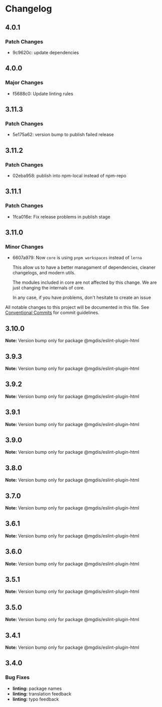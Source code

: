 # Changelog

## 4.0.1

### Patch Changes

- 9c9620c: update dependencies

## 4.0.0

### Major Changes

- f5688c0: Update linting rules

## 3.11.3

### Patch Changes

- 5e175a62: version bump to publish failed release

## 3.11.2

### Patch Changes

- 02eba958: publish into npm-local instead of npm-repo

## 3.11.1

### Patch Changes

- 1fca016e: Fix release problems in publish stage

## 3.11.0

### Minor Changes

- 6607a979: Now `core` is using `pnpm workspaces` instead of `lerna`

  This allow us to have a better managament of dependencies, cleaner changelogs, and modern utils.

  The modules included in core are not affected by this change. We are just changing the internals of core.

  In any case, if you have problems, don't hesitate to create an issue

All notable changes to this project will be documented in this file.
See [Conventional Commits](https://conventionalcommits.org) for commit guidelines.

## 3.10.0

**Note:** Version bump only for package @mgdis/eslint-plugin-html

## 3.9.3

**Note:** Version bump only for package @mgdis/eslint-plugin-html

## 3.9.2

**Note:** Version bump only for package @mgdis/eslint-plugin-html

## 3.9.1

**Note:** Version bump only for package @mgdis/eslint-plugin-html

## 3.9.0

**Note:** Version bump only for package @mgdis/eslint-plugin-html

## 3.8.0

**Note:** Version bump only for package @mgdis/eslint-plugin-html

## 3.7.0

**Note:** Version bump only for package @mgdis/eslint-plugin-html

## 3.6.1

**Note:** Version bump only for package @mgdis/eslint-plugin-html

## 3.6.0

**Note:** Version bump only for package @mgdis/eslint-plugin-html

## 3.5.1

**Note:** Version bump only for package @mgdis/eslint-plugin-html

## 3.5.0

**Note:** Version bump only for package @mgdis/eslint-plugin-html

## 3.4.1

**Note:** Version bump only for package @mgdis/eslint-plugin-html

## 3.4.0

### Bug Fixes

- **linting:** package names
- **linting:** translation feedback
- **linting:** typo feedback
